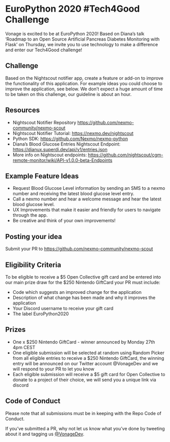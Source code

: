 # EuroPython 2020 #Tech4Good Challenge

Vonage is excited to be at EuroPython 2020! Based on Diana’s talk ‘Roadmap to an Open Source Artificial Pancreas Diabetes Monitoring with Flask’ on Thursday, we invite you to use technology to make a difference and enter our Tech4Good challenge!

## Challenge

Based on the Nightscout notifier app, create a feature or add-on to improve the functionality of this application. For example ideas you could choose to improve the application, see below. We don’t expect a huge amount of time to be taken on this challenge, our guideline is about an hour.

## Resources

- Nightscout Notifier Repository https://github.com/nexmo-community/nexmo-scout
- Nightscout Notifier Tutorial: https://nexmo.dev/nightscout 
- Python SDK: https://github.com/Nexmo/nexmo-python
- Diana’s Blood Glucose Entries Nightscout Endpoint: https://dianux.superdi.dev/api/v1/entries.json 
- More info on Nightscout endpoints: https://github.com/nightscout/cgm-remote-monitor/wiki/API-v1.0.0-beta-Endpoints

## Example Feature Ideas

- Request Blood Glucose Level information by sending an SMS to a nexmo number and receiving the latest blood glucose level entry.
- Call a nexmo number and hear a welcome message and hear the latest blood glucose level.
- UX Improvements that make it easier and friendly for users to navigate through the app.
- Be creative and think of your own improvements!

## Posting your idea

Submit your PR to https://github.com/nexmo-community/nexmo-scout 

## Eligibility Criteria

To be eligible to receive a $5 Open Collective gift card and be entered into our main prize draw for the $250 Nintendo GiftCard your PR must include:

- Code which suggests an improved change for the application
- Description of what change has been made and why it improves the application
- Your Discord username to receive your gift card
- The label EuroPython2020 

## Prizes

- One x $250 Nintendo GiftCard - winner announced by Monday 27th 4pm CEST
- One eligible submission will be selected at random using Random Picker from all eligible entries to receive a $250 Nintendo GiftCard, the winning entry will be announced on our Twitter account @VonageDev and we will respond to your PR to let you know
- Each eligible submission will receive a $5 gift card for Open Collective to donate to a project of their choice, we will send you a unique link via discord 

## Code of Conduct

Please note that all submissions must be in keeping with the Repo Code of Conduct.


If you’ve submitted a PR, why not let us know what you’ve done by tweeting about it and tagging us [@VonageDev](https://twitter.com/vonagedev).
